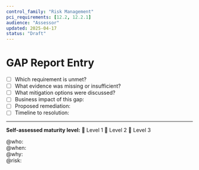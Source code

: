 ```yaml
---
control_family: "Risk Management"
pci_requirements: [12.2, 12.2.1]
audience: "Assessor"
updated: 2025-04-17
status: "Draft"
---
```


# GAP Report Entry

- [ ] Which requirement is unmet?
- [ ] What evidence was missing or insufficient?
- [ ] What mitigation options were discussed?
- [ ] Business impact of this gap:
- [ ] Proposed remediation:
- [ ] Timeline to resolution:

---

**Self-assessed maturity level:** 🔲 Level 1 🔲 Level 2 🔲 Level 3

@who:  
@when:  
@why:  
@risk:  
